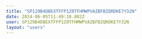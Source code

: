 ```yaml
---
title: "SP129B4DBEXTFFP1Z0TFHMWPVAZBFBZQRDKE7Y32N"
date: 2024-06-05T11:49:18.882Z
user: SP129B4DBEXTFFP1Z0TFHMWPVAZBFBZQRDKE7Y32N
layout: "users"
---
```

    